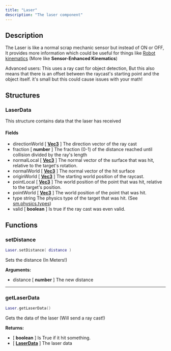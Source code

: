 ```yaml
---
title: "Laser"
description: "The laser component"
---
```


## Description

The Laser is like a normal scrap mechanic sensor but instead of ON or OFF, It provides more information which could be useful for things like [Robot kinematics](https://en.wikipedia.org/wiki/Robot_kinematics) (More like **Sensor-Enhanced Kinematics**)

Advanced users: This uses a ray cast for object detection, But this also means that there is an offset between the raycast's starting point and the object itself. it's small but this could cause issues with your math!

## Structures

### LaserData

This structure contains data that the laser has received

#### Fields
- directionWorld [ **[Vec3](https://scrapmechanicdocs.com/docs/Game-Script-Environment/Userdata/Vec3)** ] The direction vector of the ray cast
- fraction [ **number** ] The fraction (0-1) of the distance reached until collision divided by the ray's length
- normalLocal [ **[Vec3](https://scrapmechanicdocs.com/docs/Game-Script-Environment/Userdata/Vec3)** ] The normal vector of the surface that was hit, relative to the target's rotation.
- normalWorld [ **[Vec3](https://scrapmechanicdocs.com/docs/Game-Script-Environment/Userdata/Vec3)** ] The normal vector of the hit surface
- originWorld [ **[Vec3](https://scrapmechanicdocs.com/docs/Game-Script-Environment/Userdata/Vec3)** ] The starting world position of the raycast.
- pointLocal [ **[Vec3](https://scrapmechanicdocs.com/docs/Game-Script-Environment/Userdata/Vec3)** ] The world position of the point that was hit, relative to the target's position.
- pointWorld [ **[Vec3](https://scrapmechanicdocs.com/docs/Game-Script-Environment/Userdata/Vec3)** ] The world position of the point that was hit.
- type string The physics type of the target that was hit. (See [sm.physics.types](https://scrapmechanicdocs.com/docs/Game-Script-Environment/Constants#smphysicsfilter))
- valid [ **boolean** ] Is true if the ray cast was even valid.


## Functions

### setDistance

```lua
Laser.setDistance( distance )
```

Sets the distance (In Meters!)

**Arguments:**
- distance [ **number** ] The new distance

---

### getLaserData

```lua
Laser.getLaserData()
```

Gets the data of the laser (Will send a ray cast!)

**Returns:**
- [ **boolean** ] Is True if it hit something.
- [ **[LaserData](#laserdata)** ] The laser data
